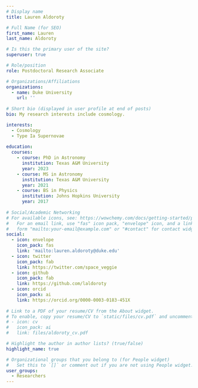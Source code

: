 ```yaml
---
# Display name
title: Lauren Aldoroty

# Full Name (for SEO)
first_name: Lauren
last_name: Aldoroty

# Is this the primary user of the site?
superuser: true

# Role/position
role: Postdoctoral Research Associate

# Organizations/Affiliations
organizations:
  - name: Duke University
    url: ''
    
# Short bio (displayed in user profile at end of posts)
bio: My research interests include cosmology.

interests:
  - Cosmology
  - Type Ia Supernovae
  
education:
  courses:
    - course: PhD in Astronomy
      institution: Texas A&M University
      year: 2023
    - course: MS in Astronomy
      institution: Texas A&M University
      year: 2021
    - course: BS in Physics
      institution: Johns Hopkins University
      year: 2017
      
# Social/Academic Networking
# For available icons, see: https://wowchemy.com/docs/getting-started/page-builder/#icons
#   For an email link, use "fas" icon pack, "envelope" icon, and a link in the
#   form "mailto:your-email@example.com" or "#contact" for contact widget.
social:
  - icon: envelope
    icon_pack: fas
    link: 'mailto:lauren.aldoroty@duke.edu'
  - icon: twitter
    icon_pack: fab
    link: https://twitter.com/space_veggie
  - icon: github
    icon_pack: fab
    link: https://github.com/laldoroty
  - icon: orcid
    icon_pack: ai
    link: https://orcid.org/0000-0003-0183-451X
    
# Link to a PDF of your resume/CV from the About widget.
# To enable, copy your resume/CV to `static/files/cv.pdf` and uncomment the lines below.
# - icon: cv
#   icon_pack: ai
#   link: files/aldoroty_cv.pdf

# Highlight the author in author lists? (true/false)
highlight_name: true

# Organizational groups that you belong to (for People widget)
#   Set this to `[]` or comment out if you are not using People widget.
user_groups:
  - Researchers
---
```

